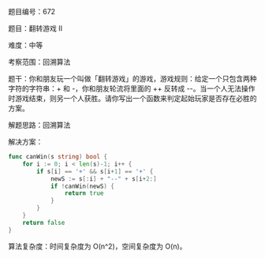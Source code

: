 题目编号：672

题目：翻转游戏 II

难度：中等

考察范围：回溯算法

题干：你和朋友玩一个叫做「翻转游戏」的游戏，游戏规则：给定一个只包含两种字符的字符串：+ 和 -，你和朋友轮流将里面的 ++ 反转成 --。当一个人无法操作时游戏结束，则另一个人获胜。请你写出一个函数来判定起始玩家是否存在必胜的方案。

解题思路：回溯算法

解决方案：

```go
func canWin(s string) bool {
    for i := 0; i < len(s)-1; i++ {
        if s[i] == '+' && s[i+1] == '+' {
            newS := s[:i] + "--" + s[i+2:]
            if !canWin(newS) {
                return true
            }
        }
    }
    return false
}
```

算法复杂度：时间复杂度为 O(n^2)，空间复杂度为 O(n)。